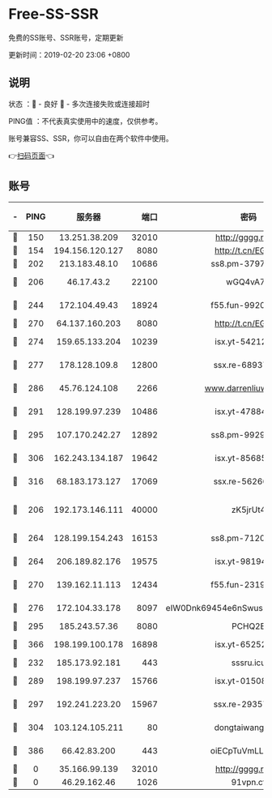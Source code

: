 # Free-SS-SSR

免费的SS账号、SSR账号，定期更新

更新时间：2019-02-20 23:06 +0800

## 说明

状态     ：🙂 - 良好 🙁 - 多次连接失败或连接超时

PING值   ：不代表真实使用中的速度，仅供参考。

账号兼容SS、SSR，你可以自由在两个软件中使用。

👉[扫码页面](https://liesauer.github.io/free-ss-ssr.github.io/)👈

## 账号

|-|PING|服务器|端口|密码|加密方式|区域|
|:----:|:----:|:-----:|-----:|:----:|:----:|:----:|
|🙂|150|13.251.38.209|32010|http://gggg.rocks|chacha20|SG|
|🙂|154|194.156.120.127|8080|http://t.cn/EGJIyrl|rc4-md5|RU|
|🙂|202|213.183.48.10|10686|ss8.pm-37975412|rc4-md5|RU|
|🙂|206|46.17.43.2|22100|wGQ4vA7D|aes-256-gcm|RU|
|🙂|244|172.104.49.43|18924|f55.fun-99200457|aes-256-cfb|SG|
|🙂|270|64.137.160.203|8080|http://t.cn/EGJIyrl|rc4-md5|CA|
|🙂|274|159.65.133.204|10239|isx.yt-54212354|aes-256-cfb|SG|
|🙂|277|178.128.109.8|12800|ssx.re-68937951|aes-256-cfb|SG|
|🙂|286|45.76.124.108|2266|www.darrenliuwei.com|aes-256-cfb|AU|
|🙂|291|128.199.97.239|10486|isx.yt-47884262|aes-256-cfb|SG|
|🙂|295|107.170.242.27|12892|ss8.pm-99298452|aes-256-cfb|US|
|🙂|306|162.243.134.187|19642|isx.yt-85685509|aes-256-cfb|US|
|🙂|316|68.183.173.127|17069|ssx.re-56266440|aes-256-cfb|US|
|🙂|206|192.173.146.111|40000|zK5jrUt4|chacha20-ietf-poly1305|US|
|🙂|264|128.199.154.243|16153|ss8.pm-71203520|aes-256-cfb|SG|
|🙂|264|206.189.82.176|19575|isx.yt-98194618|aes-256-cfb|SG|
|🙂|270|139.162.11.113|12434|f55.fun-23190804|aes-256-cfb|SG|
|🙂|276|172.104.33.178|8097|eIW0Dnk69454e6nSwuspv9DmS201tQ0D|aes-256-cfb|SG|
|🙂|295|185.243.57.36|8080|PCHQ2E|rc4-md5|US|
|🙂|366|198.199.100.178|16898|isx.yt-65252361|aes-256-cfb|US|
|🙁|232|185.173.92.181|443|sssru.icu|rc4-md5|RU|
|🙁|289|198.199.97.237|15766|isx.yt-01508812|aes-256-cfb|US|
|🙁|297|192.241.223.20|15967|ssx.re-29357040|aes-256-cfb|US|
|🙁|304|103.124.105.211|80|dongtaiwang.com|aes-256-cfb|US|
|🙁|386|66.42.83.200|443|oiECpTuVmLLxk4Ts|aes-256-cfb|US|
|🙁|0|35.166.99.139|32010|http://gggg.rocks|chacha20|US|
|🙁|0|46.29.162.46|1026|91vpn.cf|rc4-md5|RU|
